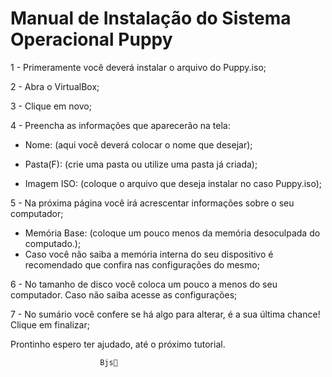 # Manual de Instalação do Sistema Operacional Puppy

1 - Primeramente você deverá instalar o arquivo do Puppy.iso;

2 - Abra o VirtualBox;

3 - Clique em novo;

4 - Preencha as informações que aparecerão na tela:

 - Nome: (aqui você deverá colocar o nome que desejar);

  - Pasta(F): (crie uma pasta ou utilize uma pasta já criada);

  - Imagem ISO: (coloque o arquivo que deseja instalar no caso Puppy.iso); 

5 - Na próxima página você irá acrescentar informações sobre o seu computador;

  - Memória Base: (coloque um pouco menos da memória desoculpada do computado.); 
  - Caso você não saiba a memória interna do seu dispositivo é recomendado que confira nas configurações do mesmo;

6 - No tamanho de disco você coloca um pouco a menos do seu computador. Caso não saiba acesse as configurações;

7 - No sumário você confere se há algo para alterar, é a sua última chance! 
Clique em finalizar;

Prontinho espero ter ajudado, até o próximo tutorial.
                        
                        Bjs💋

     
                    